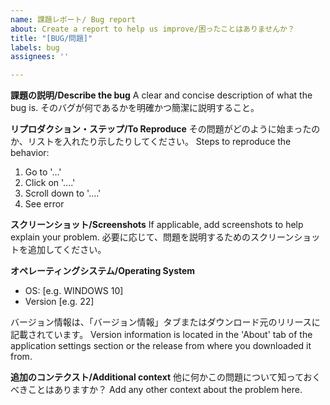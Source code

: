 ```yaml
---
name: 課題レポート/ Bug report
about: Create a report to help us improve/困ったことはありませんか？
title: "[BUG/問題]"
labels: bug
assignees: ''

---
```


**課題の説明/Describe the bug**
A clear and concise description of what the bug is.
そのバグが何であるかを明確かつ簡潔に説明すること。

**リプロダクション・ステップ/To Reproduce**
その問題がどのように始まったのか、リストを入れたり示したりしてください。
Steps to reproduce the behavior:
1. Go to '...'
2. Click on '....'
3. Scroll down to '....'
4. See error

**スクリーンショット/Screenshots**
If applicable, add screenshots to help explain your problem.
必要に応じて、問題を説明するためのスクリーンショットを追加してください。

**オペレーティングシステム/Operating System**
 - OS: [e.g. WINDOWS 10]
 - Version [e.g. 22]

バージョン情報は、「バージョン情報」タブまたはダウンロード元のリリースに記載されています。
Version information is located in the 'About' tab of the application settings section or the release from where you downloaded it from.

**追加のコンテクスト/Additional context**
他に何かこの問題について知っておくべきことはありますか？
Add any other context about the problem here.
